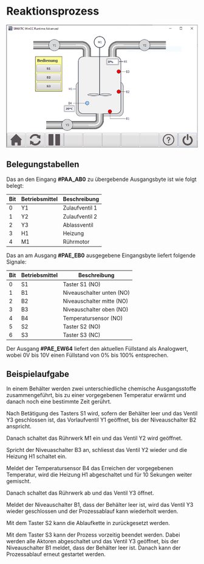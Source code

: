 # Reaktionsprozess

![Bild der Visualisierung](800_virt_Reaktor.png)

## Belegungstabellen

Das an den Eingang __#PAA_AB0__ zu übergebende Ausgangsbyte ist wie folgt belegt:

Bit | Betriebsmittel | Beschreibung
--- | -------------- | ------------
  0 |             Y1 | Zulaufventil 1
  1 |             Y2 | Zulaufventil 2
  2 |             Y3 | Ablassventil
  3 |             H1 | Heizung
  4 |             M1 | Rührmotor

Das an am Ausgang __#PAE_EB0__ ausgegebene Eingangsbyte liefert folgende Signale:

Bit | Betriebsmittel | Beschreibung
--- | -------------- | ------------
  0 |             S1 | Taster S1 (NO)
  1 |             B1 | Niveauschalter unten (NO)
  2 |             B2 | Niveauschalter mitte (NO)
  3 |             B3 | Niveauschalter oben (NO)
  4 |             B4 | Temperatursensor (NO)
  5 |             S2 | Taster S2 (NO)
  6 |             S3 | Taster S3 (NC)

Der Ausgang __#PAE_EW64__ liefert den aktuellen Füllstand als Analogwert, wobei 0V bis 10V einen Füllstand von 0% bis 100% entsprechen.

## Beispielaufgabe

In einem Behälter werden zwei unterschiedliche chemische Ausgangsstoffe zusammengeführt, bis zu einer vorgegebenen Temperatur erwärmt und danach noch eine bestimmte Zeit gerührt.

Nach Betätigung des Tasters S1 wird, sofern der Behälter leer und das Ventil Y3 geschlossen ist, das Vorlaufventil Y1 geöffnet, bis der Niveauschalter B2 anspricht.

Danach schaltet das Rührwerk M1 ein und das Ventil Y2 wird geöffnet.

Spricht der Niveuaschalter B3 an, schliesst das Ventil Y2 wieder und die Heizung H1 schaltet ein.

Meldet der Temperatursensor B4 das Erreichen der vorgegebenen Temperatur, wird die Heizung H1 abgeschaltet und für 10 Sekungen weiter gemischt.

Danach schaltet das Rührwerk ab und das Ventil Y3 öffnet.

Meldet der Niveauschalter B1, dass der Behälter leer ist, wird das Ventil Y3 wieder geschlossen und der Prozessablauf kann wiederholt werden.

Mit dem Taster S2 kann die Ablaufkette in zurückgesetzt werden.

Mit dem Taster S3 kann der Prozess vorzeitig beendet werden. Dabei werden alle Aktoren abgeschaltet und das Ventil Y3 geöffnet, bis der Niveauschalter B1 meldet, dass der Behälter leer ist. Danach kann der Prozessablauf erneut gestartet werden.
